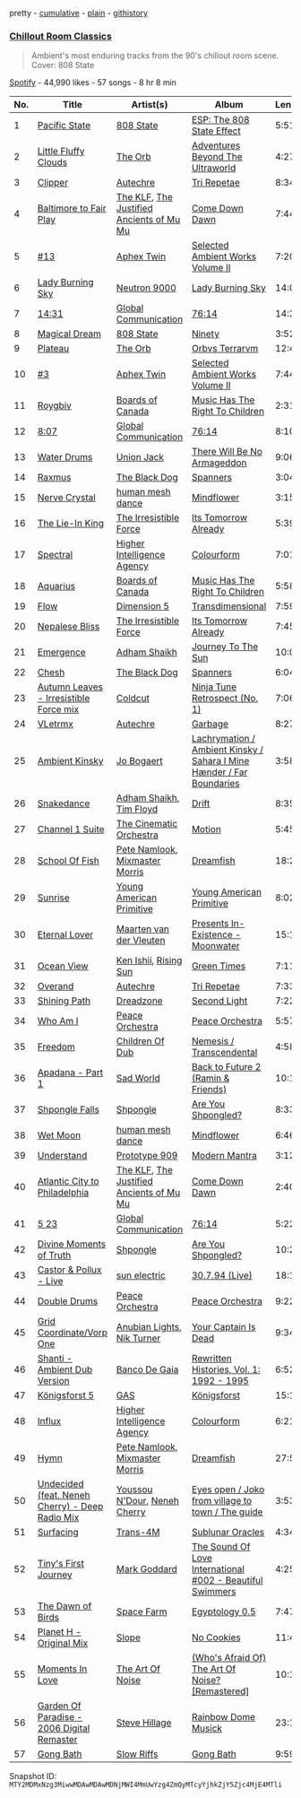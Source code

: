 pretty - [cumulative](/playlists/cumulative/37i9dQZF1DXdFC1xcOhJZ9.md) - [plain](/playlists/plain/37i9dQZF1DXdFC1xcOhJZ9) - [githistory](https://github.githistory.xyz/mackorone/spotify-playlist-archive/blob/main/playlists/plain/37i9dQZF1DXdFC1xcOhJZ9)

### [Chillout Room Classics](https://open.spotify.com/playlist/37i9dQZF1DXdFC1xcOhJZ9)

> Ambient's most enduring tracks from the 90's chillout room scene\. Cover: 808 State

[Spotify](https://open.spotify.com/user/spotify) - 44,990 likes - 57 songs - 8 hr 8 min

| No. | Title | Artist(s) | Album | Length |
|---|---|---|---|---|
| 1 | [Pacific State](https://open.spotify.com/track/2h7w0KHwHbx4WbG6WxjO7U) | [808 State](https://open.spotify.com/artist/7hFdUW64G4iU1tz46ITRfN) | [ESP: The 808 State Effect](https://open.spotify.com/album/0mwlWFUpsVDeDw5kkUlDzV) | 5:51 |
| 2 | [Little Fluffy Clouds](https://open.spotify.com/track/7H8OEVxkCgIvAvWp1MZBxw) | [The Orb](https://open.spotify.com/artist/5HAtRoEPUvGSA7ziTGB1cF) | [Adventures Beyond The Ultraworld](https://open.spotify.com/album/3IQGG1m7Pa6DAopVyxGmlL) | 4:27 |
| 3 | [Clipper](https://open.spotify.com/track/0tH7mxb2ML1VlOinHRcelQ) | [Autechre](https://open.spotify.com/artist/6WH1V41LwGDGmlPUhSZLHO) | [Tri Repetae](https://open.spotify.com/album/0ioIXXMV89w0qC39FpxYnL) | 8:34 |
| 4 | [Baltimore to Fair Play](https://open.spotify.com/track/0TJJcRcGvDs7DxAL79bqFN) | [The KLF](https://open.spotify.com/artist/6dYrdRlNZSKaVxYg5IrvCH), [The Justified Ancients of Mu Mu](https://open.spotify.com/artist/623YeFh2bNivR5ZxQcsjjP) | [Come Down Dawn](https://open.spotify.com/album/4fBvkZkBuPyo3k7ZogKFAo) | 7:44 |
| 5 | [\#13](https://open.spotify.com/track/7c4lnS1bSj4fRJWAQ8D54R) | [Aphex Twin](https://open.spotify.com/artist/6kBDZFXuLrZgHnvmPu9NsG) | [Selected Ambient Works Volume II](https://open.spotify.com/album/17vHPMmoxN5B8cdhCDeMTe) | 7:20 |
| 6 | [Lady Burning Sky](https://open.spotify.com/track/1dV0JUzukyWI1BO5tcVpCh) | [Neutron 9000](https://open.spotify.com/artist/0wTMDXNFj8bX2rKZuBDEdd) | [Lady Burning Sky](https://open.spotify.com/album/0Q9MAgJqzAEbFaBopjzY1H) | 14:01 |
| 7 | [14:31](https://open.spotify.com/track/3gpLIMd0ySkcorvVIMtmTp) | [Global Communication](https://open.spotify.com/artist/6YktolrgGPFMwWrmAgf4hu) | [76:14](https://open.spotify.com/album/4y0wXNP3t9rUv1y58Peuj1) | 14:38 |
| 8 | [Magical Dream](https://open.spotify.com/track/3UteqPisakwAwZ1xKjERqf) | [808 State](https://open.spotify.com/artist/7hFdUW64G4iU1tz46ITRfN) | [Ninety](https://open.spotify.com/album/46z1u29jqg6fZA6mAO2E8Y) | 3:52 |
| 9 | [Plateau](https://open.spotify.com/track/3B4lp8GZOzyvpNePkbL7ga) | [The Orb](https://open.spotify.com/artist/5HAtRoEPUvGSA7ziTGB1cF) | [Orbvs Terrarvm](https://open.spotify.com/album/2cLITANiTl4sj0lTBR8Afg) | 12:49 |
| 10 | [\#3](https://open.spotify.com/track/2Bc4llhjJBW77I552RgA3L) | [Aphex Twin](https://open.spotify.com/artist/6kBDZFXuLrZgHnvmPu9NsG) | [Selected Ambient Works Volume II](https://open.spotify.com/album/17vHPMmoxN5B8cdhCDeMTe) | 7:44 |
| 11 | [Roygbiv](https://open.spotify.com/track/2XQSgmtEY2titXhfY414dy) | [Boards of Canada](https://open.spotify.com/artist/2VAvhf61GgLYmC6C8anyX1) | [Music Has The Right To Children](https://open.spotify.com/album/1vWnB0hYmluskQuzxwo25a) | 2:31 |
| 12 | [8:07](https://open.spotify.com/track/6GGiEKWDQbj9PZgLnEKSkQ) | [Global Communication](https://open.spotify.com/artist/6YktolrgGPFMwWrmAgf4hu) | [76:14](https://open.spotify.com/album/4y0wXNP3t9rUv1y58Peuj1) | 8:10 |
| 13 | [Water Drums](https://open.spotify.com/track/73yIws4bfOjywozSf3w2ds) | [Union Jack](https://open.spotify.com/artist/2MiaJc5Vbck2Bkkm19eUx0) | [There Will Be No Armageddon](https://open.spotify.com/album/4OgxrFxrO8DWMA4W7jDwnU) | 9:06 |
| 14 | [Raxmus](https://open.spotify.com/track/7genqLMWdEZrpTMfNFuoTp) | [The Black Dog](https://open.spotify.com/artist/7qdsk0UXx2jCX7jbp6rxeq) | [Spanners](https://open.spotify.com/album/2xP369vU8kb1QJWIT9vSFH) | 3:04 |
| 15 | [Nerve Crystal](https://open.spotify.com/track/6K7KEeglf26QamThWKXBRo) | [human mesh dance](https://open.spotify.com/artist/2enYGxTGe7ivBhLBOCfWfF) | [Mindflower](https://open.spotify.com/album/4XEk4WvhlcdT7AuvGuUisG) | 3:15 |
| 16 | [The Lie\-In King](https://open.spotify.com/track/00yMhNhN8PmZ5qa2AOX1VV) | [The Irresistible Force](https://open.spotify.com/artist/1aBkI1XS3Qq7KgbYEIf4Ul) | [Its Tomorrow Already](https://open.spotify.com/album/7reNdSVZHFWwfonRfEQQk4) | 5:39 |
| 17 | [Spectral](https://open.spotify.com/track/6p0N2HNDXZEcPHnliWTlvH) | [Higher Intelligence Agency](https://open.spotify.com/artist/6DhBEniG8r8qDfe5quohYs) | [Colourform](https://open.spotify.com/album/4mTqs8onoAtoUIPXvJ0tO5) | 7:01 |
| 18 | [Aquarius](https://open.spotify.com/track/4ZX7QjwBqZTelll7to0d5S) | [Boards of Canada](https://open.spotify.com/artist/2VAvhf61GgLYmC6C8anyX1) | [Music Has The Right To Children](https://open.spotify.com/album/1vWnB0hYmluskQuzxwo25a) | 5:58 |
| 19 | [Flow](https://open.spotify.com/track/0TuwHMb0z0iLhd059eIAiB) | [Dimension 5](https://open.spotify.com/artist/5lCKHFKVRWmb56TqQuhPZn) | [Transdimensional](https://open.spotify.com/album/0fU2gvSArMA4rDiqFidgyG) | 7:59 |
| 20 | [Nepalese Bliss](https://open.spotify.com/track/7pSVqOvIuMz71viZuHkPXQ) | [The Irresistible Force](https://open.spotify.com/artist/1aBkI1XS3Qq7KgbYEIf4Ul) | [Its Tomorrow Already](https://open.spotify.com/album/7reNdSVZHFWwfonRfEQQk4) | 7:45 |
| 21 | [Emergence](https://open.spotify.com/track/2lXskERZ6yY6m4EZ4u66ep) | [Adham Shaikh](https://open.spotify.com/artist/5jYKOT6F4yFRxLripcUnRu) | [Journey To The Sun](https://open.spotify.com/album/70OSyM8j556xNzncAHDa3y) | 10:00 |
| 22 | [Chesh](https://open.spotify.com/track/0VHbTLKJeNJiMVe2vEdBBF) | [The Black Dog](https://open.spotify.com/artist/7qdsk0UXx2jCX7jbp6rxeq) | [Spanners](https://open.spotify.com/album/2xP369vU8kb1QJWIT9vSFH) | 6:04 |
| 23 | [Autumn Leaves \- Irresistible Force mix](https://open.spotify.com/track/3wwOCE3UtLSJIYFXdWKBcl) | [Coldcut](https://open.spotify.com/artist/5wnhqlZzXIq8aO9awQO2ND) | [Ninja Tune Retrospect \(No\. 1\)](https://open.spotify.com/album/1VkVKe7GXVdxHez3k3IWNq) | 7:06 |
| 24 | [VLetrmx](https://open.spotify.com/track/7iupjrZvckPcvC4aeqeqcC) | [Autechre](https://open.spotify.com/artist/6WH1V41LwGDGmlPUhSZLHO) | [Garbage](https://open.spotify.com/album/31nThm3LyQVvrndqxhvjWl) | 8:27 |
| 25 | [Ambient Kinsky](https://open.spotify.com/track/44n5sAONa2j6zZKRHNnHWD) | [Jo Bogaert](https://open.spotify.com/artist/4CDBzbLOzA3TG8DEQ5REDA) | [Lachrymation / Ambient Kinsky / Sahara I Mine Hænder / Far Boundaries](https://open.spotify.com/album/6ShcSn1fCU4VY6Li74rDs7) | 3:58 |
| 26 | [Snakedance](https://open.spotify.com/track/7yRZn8VlNReH0P04w1o0uv) | [Adham Shaikh](https://open.spotify.com/artist/5jYKOT6F4yFRxLripcUnRu), [Tim Floyd](https://open.spotify.com/artist/6kq8fkuEqOfcqZhUHa69KG) | [Drift](https://open.spotify.com/album/1ZP8ZRPWDYfj6aGWtJua11) | 8:35 |
| 27 | [Channel 1 Suite](https://open.spotify.com/track/252fAjaO4HJxPwpBnCKN7D) | [The Cinematic Orchestra](https://open.spotify.com/artist/32ogthv0BdaSMPml02X9YB) | [Motion](https://open.spotify.com/album/7juArEEjY6Eu9uPI6SvCER) | 5:45 |
| 28 | [School Of Fish](https://open.spotify.com/track/6vcGfhUigAp0sXzBUeLfNM) | [Pete Namlook](https://open.spotify.com/artist/1zdrhzkCEqTrUrIiRzVeQ3), [Mixmaster Morris](https://open.spotify.com/artist/4YuO08xFlO9FYWKC73zov9) | [Dreamfish](https://open.spotify.com/album/0YT22XVTkzZ61STHHpruVI) | 18:21 |
| 29 | [Sunrise](https://open.spotify.com/track/7ilf660p0iGKCYCP9enquP) | [Young American Primitive](https://open.spotify.com/artist/2mK8oNohj82BrVyEH1Tfa0) | [Young American Primitive](https://open.spotify.com/album/4tN8NlDoYAhhKIuPHvME7H) | 8:02 |
| 30 | [Eternal Lover](https://open.spotify.com/track/3sZOJOtdUUp4XEhS8jyMEB) | [Maarten van der Vleuten](https://open.spotify.com/artist/5HwNj7Dz7pgor5Ej6JswdB) | [Presents In\-Existence \- Moonwater](https://open.spotify.com/album/5d8kDWmIMWnWaDYIr0bJCE) | 15:19 |
| 31 | [Ocean View](https://open.spotify.com/track/72Bcye0hXYKm2C6xjyCPin) | [Ken Ishii](https://open.spotify.com/artist/0Jb1cpfG4GB6pZfroFhAw0), [Rising Sun](https://open.spotify.com/artist/1jaeXOArsP35chZUaL2VFM) | [Green Times](https://open.spotify.com/album/6h7OsiVlbPAqDIufoLOX1t) | 7:11 |
| 32 | [Overand](https://open.spotify.com/track/0PmrE6p9m2cQJNb0IITqke) | [Autechre](https://open.spotify.com/artist/6WH1V41LwGDGmlPUhSZLHO) | [Tri Repetae](https://open.spotify.com/album/0ioIXXMV89w0qC39FpxYnL) | 7:33 |
| 33 | [Shining Path](https://open.spotify.com/track/0SNeqvQXkfq4YNsbrCzYa7) | [Dreadzone](https://open.spotify.com/artist/2hrrhKOVsxoCIZb9H4ZBCZ) | [Second Light](https://open.spotify.com/album/7JCidY6IL2ddmIKQaglXr2) | 7:22 |
| 34 | [Who Am I](https://open.spotify.com/track/4o6Ufgnf7pT55tI4j78RkT) | [Peace Orchestra](https://open.spotify.com/artist/1h5fdExX00l0ujyhHMwFHt) | [Peace Orchestra](https://open.spotify.com/album/0K3eGBMX9RMo9QuQtMEEoT) | 5:57 |
| 35 | [Freedom](https://open.spotify.com/track/0x7VTI544aPsTl4YZU569P) | [Children Of Dub](https://open.spotify.com/artist/5No8785XwNy7hKMurqjIWZ) | [Nemesis / Transcendental](https://open.spotify.com/album/5arGnn0j7PKDRv8d1m79O4) | 4:58 |
| 36 | [Apadana \- Part 1](https://open.spotify.com/track/06yhe3n2OufvmHS4FsMP95) | [Sad World](https://open.spotify.com/artist/0UUvpQQHz6cyuSJzq8B2Q0) | [Back to Future 2 \(Ramin & Friends\)](https://open.spotify.com/album/3YpTfxSNruVmaQIkgUAiuV) | 10:10 |
| 37 | [Shpongle Falls](https://open.spotify.com/track/33F3D9Al5ecWuEjztKcDGf) | [Shpongle](https://open.spotify.com/artist/0m5XJwKGYyUjd3VMfcINCQ) | [Are You Shpongled?](https://open.spotify.com/album/7fAOqI4aJxx5oTeCMLPONf) | 8:33 |
| 38 | [Wet Moon](https://open.spotify.com/track/2cogUd5Sdtkcw5Utd1KxLp) | [human mesh dance](https://open.spotify.com/artist/2enYGxTGe7ivBhLBOCfWfF) | [Mindflower](https://open.spotify.com/album/4XEk4WvhlcdT7AuvGuUisG) | 6:46 |
| 39 | [Understand](https://open.spotify.com/track/2qT8g8y0vahhIbFENODWg1) | [Prototype 909](https://open.spotify.com/artist/416thFSobYDOCarokXFluq) | [Modern Mantra](https://open.spotify.com/album/4EOMQi0exEn5o6M6uUEj0F) | 3:12 |
| 40 | [Atlantic City to Philadelphia](https://open.spotify.com/track/6VttXiKEWMmBV9oKZwrcPx) | [The KLF](https://open.spotify.com/artist/6dYrdRlNZSKaVxYg5IrvCH), [The Justified Ancients of Mu Mu](https://open.spotify.com/artist/623YeFh2bNivR5ZxQcsjjP) | [Come Down Dawn](https://open.spotify.com/album/4fBvkZkBuPyo3k7ZogKFAo) | 2:40 |
| 41 | [5 23](https://open.spotify.com/track/7rGEbcLvRsoehrdQ2LC50G) | [Global Communication](https://open.spotify.com/artist/6YktolrgGPFMwWrmAgf4hu) | [76:14](https://open.spotify.com/album/4y0wXNP3t9rUv1y58Peuj1) | 5:22 |
| 42 | [Divine Moments of Truth](https://open.spotify.com/track/5z0QLEpkbUh00SevSuYxOh) | [Shpongle](https://open.spotify.com/artist/0m5XJwKGYyUjd3VMfcINCQ) | [Are You Shpongled?](https://open.spotify.com/album/7fAOqI4aJxx5oTeCMLPONf) | 10:20 |
| 43 | [Castor & Pollux \- Live](https://open.spotify.com/track/41K2vI8Tms21IKgJh13pLR) | [sun electric](https://open.spotify.com/artist/0aJ1FZmpkkzD6RiZe33EFR) | [30.7.94 \(Live\)](https://open.spotify.com/album/3ugTjeZdK7iI8kcwb1smwy) | 18:13 |
| 44 | [Double Drums](https://open.spotify.com/track/3whUFHX7grfr61GiaymK4p) | [Peace Orchestra](https://open.spotify.com/artist/1h5fdExX00l0ujyhHMwFHt) | [Peace Orchestra](https://open.spotify.com/album/0K3eGBMX9RMo9QuQtMEEoT) | 9:22 |
| 45 | [Grid Coordinate/Vorp One](https://open.spotify.com/track/4HcF4mXmLvlfusNCYn4eqo) | [Anubian Lights](https://open.spotify.com/artist/4h6dvb1vFqx8gmq9TdCxV7), [Nik Turner](https://open.spotify.com/artist/3sRZzVpgmxBaiKChVuUDNh) | [Your Captain Is Dead](https://open.spotify.com/album/7g6juBRZym793v5eRwbrOM) | 9:34 |
| 46 | [Shanti \- Ambient Dub Version](https://open.spotify.com/track/3mACLZ0ARIwViM9UiRa31a) | [Banco De Gaia](https://open.spotify.com/artist/5Z8mapYkacgBN46TkH9L3M) | [Rewritten Histories, Vol\. 1: 1992 \- 1995](https://open.spotify.com/album/3AiIZmdcqfOsKIrkumH5Z7) | 6:52 |
| 47 | [Königsforst 5](https://open.spotify.com/track/0QvJxmjfXEYj2q5R0znd0n) | [GAS](https://open.spotify.com/artist/0J8cNhY7V2NoRt9O6uCeUX) | [Königsforst](https://open.spotify.com/album/250sWScTPsQKWAY9s7Oufy) | 15:12 |
| 48 | [Influx](https://open.spotify.com/track/6tao2f0AQ4riySOs2lGrDo) | [Higher Intelligence Agency](https://open.spotify.com/artist/6DhBEniG8r8qDfe5quohYs) | [Colourform](https://open.spotify.com/album/4mTqs8onoAtoUIPXvJ0tO5) | 6:21 |
| 49 | [Hymn](https://open.spotify.com/track/5RupoQ9GAEN4k40jdHeXPD) | [Pete Namlook](https://open.spotify.com/artist/1zdrhzkCEqTrUrIiRzVeQ3), [Mixmaster Morris](https://open.spotify.com/artist/4YuO08xFlO9FYWKC73zov9) | [Dreamfish](https://open.spotify.com/album/0YT22XVTkzZ61STHHpruVI) | 27:54 |
| 50 | [Undecided \(feat\. Neneh Cherry\) \- Deep Radio Mix](https://open.spotify.com/track/3rpH8Qx7vwnHAb0SZn2Ky5) | [Youssou N'Dour](https://open.spotify.com/artist/77zlytAFjPFjUKda8TNIDY), [Neneh Cherry](https://open.spotify.com/artist/3JxCEqL9zjKnDJgUhRuRJD) | [Eyes open / Joko from village to town / The guide](https://open.spotify.com/album/66K9kmrzDG9fRWIZHeaWm5) | 3:53 |
| 51 | [Surfacing](https://open.spotify.com/track/15nGSt4NnoOJIihxPnXkvp) | [Trans\-4M](https://open.spotify.com/artist/19BCL3CRrl1hMq8cIJV4fj) | [Sublunar Oracles](https://open.spotify.com/album/0ErOiDberv4cJ2Kxj4J2fk) | 4:34 |
| 52 | [Tiny's First Journey](https://open.spotify.com/track/4dBqFIjv2lNcAvrxdwEOjn) | [Mark Goddard](https://open.spotify.com/artist/2SaZ1I3baQ9xwI3wxDedNa) | [The Sound Of Love International \#002 \- Beautiful Swimmers](https://open.spotify.com/album/2cxbgAp9U7ZubuZ2ygijXk) | 4:25 |
| 53 | [The Dawn of Birds](https://open.spotify.com/track/5Dl6sTwutXDLrOz8BXsVwt) | [Space Farm](https://open.spotify.com/artist/3x4hguC2AMtQw5RKamRWrp) | [Egyptology 0.5](https://open.spotify.com/album/0oQMkJz8kmZJ47SG1csP4K) | 7:47 |
| 54 | [Planet H \- Original Mix](https://open.spotify.com/track/40AmJBFROM0Jog7QgdFAYu) | [Slope](https://open.spotify.com/artist/6qrARlTMYkDoBVrRbL8rDd) | [No Cookies](https://open.spotify.com/album/3z7hMRjkjmlJMVSdTEsK41) | 11:47 |
| 55 | [Moments In Love](https://open.spotify.com/track/2bsczk82MWGPmTbe6IWYsa) | [The Art Of Noise](https://open.spotify.com/artist/77zrvBORXcnTyysjjKRfBU) | [\(Who's Afraid Of\) The Art Of Noise? \[Remastered\]](https://open.spotify.com/album/1l2IntFpOvhD4wdolquWNR) | 10:15 |
| 56 | [Garden Of Paradise \- 2006 Digital Remaster](https://open.spotify.com/track/2LFvHkgLws1Qb6kQA1CQHi) | [Steve Hillage](https://open.spotify.com/artist/4ruO9Y424Hf796fUGMLKcC) | [Rainbow Dome Musick](https://open.spotify.com/album/67m5VTJCEDpxDz5WH2upcz) | 23:14 |
| 57 | [Gong Bath](https://open.spotify.com/track/6JjQ14L39RjX9gPNaQOPOH) | [Slow Riffs](https://open.spotify.com/artist/1OM9xXTByZgCV0qUFQGnXF) | [Gong Bath](https://open.spotify.com/album/2FdT5FaH1WGrtWDH1UBcMF) | 9:59 |

Snapshot ID: `MTY2MDMxNzg3MiwwMDAwMDAwMDNjMWI4MmUwYzg4ZmQyMTcyYjhkZjY5Zjc4MjE4MTli`
